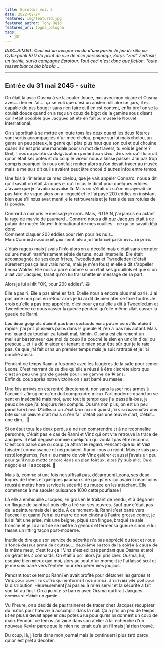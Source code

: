 ```yaml
---
title: Eurotour vol. 5
date: 2022-09-24
featured: img/featured.jpg
featured_author: Tony Reid
featured_url: togna_bologna
tags:
  - jdr
---
```


_DISCLAIMER : Ceci est un compte-rendu d'une partie de jeu de rôle sur Cyberpunk RED du point de vue de mon personnage, Borys "Zed" Zedinski, un techie, sur la campagne Eurotour. Tout ceci n'est donc que fiction. Toute ressemblance bla bla bla…_

---

## Entrée du 31 mai 2045 - suite

On était là avec Ousma à se la couler douce, moi avec mon cigare et Ousma avec… rien en fait… ça se voit que c'est un ancien militaire ce gars, il est capable de pas bouger sans rien faire et il en est content, enfin bref on se la coulait douce quand on a reçu un coup de bigot de la gamine nous disant qu'il était possible que Jacques ait été en fait au musée le Nouvel International.

On s'apprêtait à se mettre en route tous les deux quand les deux fêtards sont sortis accompagnés d'un mec chelou, propre sur lui mais chelou, un genre un peu péteux, le genre qui pète plus haut que son cul et qui chouine quand il s'est pris une mandale pour un mot de travers, tu vois le genre ? Bref, il nous a pointé du doigt tout en parlant au videur. Je crois qu'il lui a dit qu'on était ses potes et du coup le videur nous a laissé passer. J'ai pas trop compris pourquoi ils nous ont fait rentrer alors qu'on devait tracer au musée mais je me suis dit qu'ils avaient peut être chopé d'autres infos entre temps.

Une fois à l'intérieur ce mec chelou, que je vais appeler Connard, nous a dit qu'il savait où était Jacques et qu'il nous le dirait pour quelques eddies. J'avoue que je l'avais mauvaise là. Mais on s'était dit qu'on essayerait de pas faire de vague alors on a négocié et je l'ai payé 200 eddies en insistant bien que s'il nous avait menti je le retrouverais et je ferais de ses rotules de la poudre.

Connard a compris le message je crois. Mais, PUTAIN, j'ai jamais eu autant la rage de ma vie de paumard… Connard nous a dit que Jacques était à ce putain de musée Nouvel International de mes couilles… ce qu'on savait déjà donc.  
Comment claquer 200 eddies pour rien pour les nuls…  
Mais Connard nous avait pas menti alors je l'ai laissé partir avec sa prise.

J'étais rageux mais j'avais l'info alors on a décollé mais c'était sans compter qu'une meuf, manifestement pétée de tune, nous interpelle. Elle était accompagnée de ses deux frères, Tweedledum et Tweedledee (c'était sûrement pas ça leur vrais noms, mais je m'en fous) et elle a dit s'appeller Leona Walder. Elle nous a parlé comme si on était ses grouillots et que si on allait voir Jacques, fallait qu'on lui transmette un message de sa part.

Alors je lui ai dit "OK, pour 200 eddies". 😆

Elle a pas ri. Elle a pas aimé en fait. Et elle nous a encore plus mal parlé. J'ai pas aimé non plus en retour alors je lui ai dit de bien aller se faire foutre. Je crois qu'elle a pas trop apprécié, c'est pour ça qu'elle a dit à Tweedledum et Tweedledee de nous casser la gueule pendant qu'elle-même allait casser la gueule de Ranni.

Les deux guignols étaient pas bien costauds mais putain ce qu'ils étaient rapide, j'ai pris plusieurs pains dans le gueule et j'en ai pas mis autant. Mais moi quand ça touchait ça faisait mal, hinhin. Ousma est clairement un meilleur bastonneur que moi du coup il a couché le sien en un clin d'œil ou presque… et il a dû m'aider en tenant le mien pour être sûr que je le rate pas. Ce que j'ai fait dans un premier temps mais je suis rattrapé et je l'ai couché aussi.

Pendant ce temps Ranni a fusionné avec les fougères de la salle pour semer Leona. C'est marrant de se dire qu'elle a réussi à être discrète alors que c'est un peu une grande gueule pour une gamine de 16 ans.  
Enfin du coup après notre victoire on s'est barré au musée.

Une fois arrivés on est rentré directement, non sans laisser nos armes à l'accueil. J'imagine qu'on doit comprendre mieux l'art moderne quand on se sent en insécurité mais moi, avec tout le temps que j'ai passé là-bas, je peux dire que j'ai toujours rien compris. Ousma non plus, on est un peu pareil lui et moi. D'ailleurs on s'est bien marré quand j'ai cru reconnaître une bite sur un œuvre d'art mais qu'en fait c'était pas une œuvre d'art, c'était… une clim… 🤣

Si on était tous les deux perdus à ne rien comprendre et à ne reconnaître personne, c'était pas le cas de Ranni et Vinz qui ont vite retrouvé la trace de Jacques. Il était déguisé comme quelqu'un qui voulait pas être reconnu. C'est con parce que du coup ça attirait le regard. Pendant que lui et Vinz faisaient connaissance et négiociaient, Ranni nous a rejoint. Mais je suis pas resté longtemps, j'en ai eu marre de voir Vinz galérer et aussi j'avais un peu peur qu'il nous mette encore dans un plan foireux, alors j'y suis allé. On a négocié et il a accepté. 🙌

Mais là, comme si une fois ne suffisait pas, débarquent Leona, ses deux loques de frères et quelques paumards de gangsters qui avaient néanmoins réussi à mettre hors service la sécurité du musée en les attachant. Elle commence à me saouler puissance 1000 cette poufiasse !

Là elle a embrouillé Jacques, en gros en le traitant de vendu, et à dégainer un flingue de paintball puis elle a tiré sur ses œuvres. Sauf que c'était pas de la peinture mais de l'acide. À ce moment-là, Ranni s'est barré vers l'accueil et quand j'en ai eu marre de son cinéma à l'autre grosse conne, je lui ai fait une prise, mis une beigne, piqué son flingue, braqué sa sale tronche et je lui ai dit de se mettre à genoux et fermer sa gueule sinon je lui faisais un lifting façon post-moderne.

Inutile de dire que son service de sécurité n'a pas apprécié du tout et nous a foncé dessus armé de couteau… deuxième baston de la soirée à cause de la même meuf, c'est fou ça ! Vinz s'est eclipsé pendant que Ousma et moi on gérait les 4 connards.
On était à poil alors j'ai pris cher. Ousma, lui, esquive bien mieux que moi, alors au bout d'un moment je l'ai laissé seul et je me suis barré vers l'entrée pour récupérer mes joujous.

Pendant tout ce temps Ranni en avait profité pour détacher les gardes et Vinz pour ouvrir le coffre qui renfermait nos armes. J'arrivais pile poil pour la distribution. Heureusement j'ai pas eu à m'en servir et la sécurité a fait son taf au final. On a pu vite se barrer avec Ousma qui tirait Jacques comme si c'était un gamin.

Vu l'heure, on a décidé de pas trainer et de tracer chez Jacques récupérer du matos pour l'œuvre à accomplir dans la nuit. Ça a pris un peu de temps. Et en plus il devait appeler des potes à lui pour qu'ils lui donnent un coup de main. Pendant ce temps j'ai zoné dans son atelier à la recherche d'un nouveau Kevlar parce que le mien ne tenait qu'à un fil mais j'ai rien trouvé.

Du coup, là, j'écris dans mon journal mais je continuerai plus tard parce qu'on est prêt à décoller.
